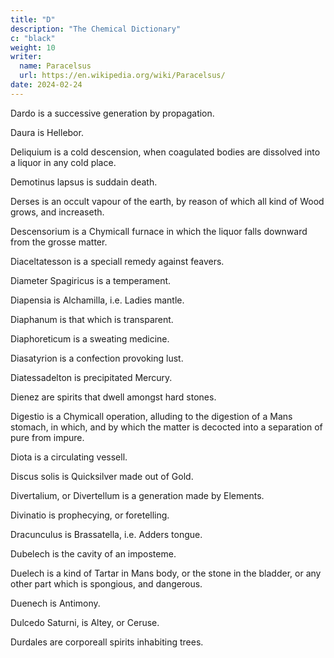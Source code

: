 ```yaml
---
title: "D"
description: "The Chemical Dictionary"
c: "black"
weight: 10
writer:
  name: Paracelsus
  url: https://en.wikipedia.org/wiki/Paracelsus/
date: 2024-02-24
---
```



Dardo is a successive generation by propagation.

Daura is Hellebor.

Deliquium is a cold descension, when coagulated bodies are dissolved into a liquor in any cold place.

Demotinus lapsus is suddain death.

Derses is an occult vapour of the earth, by reason of which all kind of Wood grows, and increaseth.

Descensorium is a Chymicall furnace in which the liquor falls downward from the grosse matter.

Diaceltatesson is a speciall remedy against feavers.

Diameter Spagiricus is a temperament.

Diapensia is Alchamilla, i.e. Ladies mantle.

Diaphanum is that which is transparent.

Diaphoreticum is a sweating medicine.

Diasatyrion is a confection provoking lust.

Diatessadelton is precipitated Mercury.

Dienez are spirits that dwell amongst hard stones.

Digestio is a Chymicall operation, alluding to the digestion of a Mans stomach, in which, and by which the matter is decocted into a separation of pure from impure.

Diota is a circulating vessell.

Discus solis is Quicksilver made out of Gold.

Divertalium, or Divertellum is a generation made by Elements.

Divinatio is prophecying, or foretelling.

Dracunculus is Brassatella, i.e. Adders tongue.

Dubelech is the cavity of an imposteme.

Duelech is a kind of Tartar in Mans body, or the stone in the bladder, or any other part which is spongious, and dangerous.

Duenech is Antimony.

Dulcedo Saturni, is Altey, or Ceruse.

Durdales are corporeall spirits inhabiting trees.

